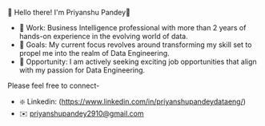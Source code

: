 🚀 Hello there! I'm Priyanshu Pandey👋

- 🔭 Work: Business Intelligence professional with more than 2 years of hands-on experience in the evolving world of data.
- 🎯 Goals: My current focus revolves around transforming my skill set to propel me into the realm of Data Engineering.
- 🥅 Opportunity: I am actively seeking exciting job opportunities that align with my passion for Data Engineering. 

Please feel free to connect- 
- ❇️ Linkedin: (https://www.linkedin.com/in/priyanshupandeydataeng/)
- ✉️ priyanshupandey2910@gmail.com
